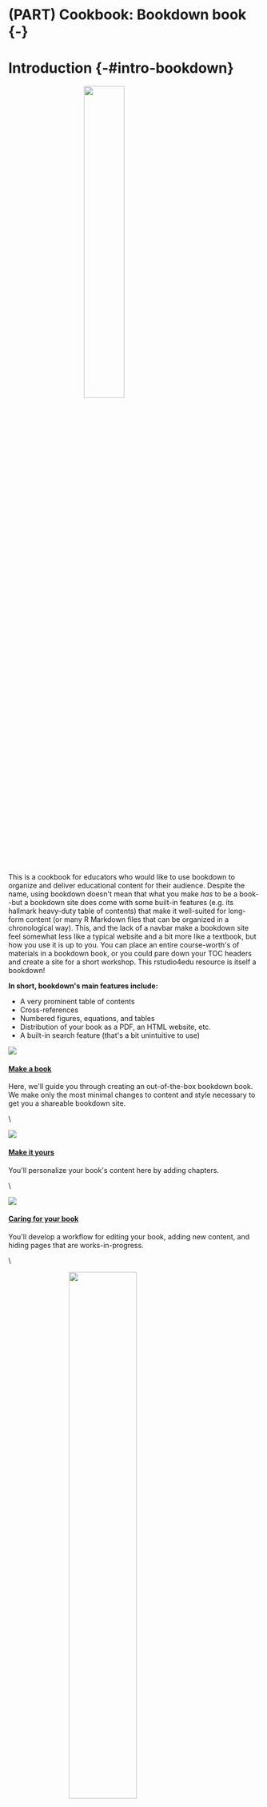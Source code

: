 # (PART) Cookbook: Bookdown book {-}



# Introduction {-#intro-bookdown}

<img src="images/illos/bookdown-base.jpg" width="40%" style="display: block; margin: auto;" />

This is a cookbook for educators who would like to use bookdown to organize and deliver educational content for their audience. Despite the name, using bookdown doesn't mean that what you make *has* to be a book--but a bookdown site does come with some built-in features (e.g. its hallmark heavy-duty table of contents) that make it well-suited for long-form content (or many R Markdown files that can be organized in a chronological way). This, and the lack of a navbar make a bookdown site feel somewhat less like a typical website and a bit more like a textbook, but how you use it is up to you. You can place an entire course-worth's of materials in a bookdown book, or you could pare down your TOC headers and create a site for a short workshop. This rstudio4edu resource is itself a bookdown! 

**In short, bookdown's main features include:**

* A very prominent table of contents
* Cross-references
* Numbered figures, equations, and tables
* Distribution of your book as a PDF, an HTML website, etc.
* A built-in search feature (that's a bit unintuitive to use)


<div class = "side-by-side no-anchor">
<div class = "side1">

<a href="#make-book" target="_blank"><img src="images/illos/bookdown-make.jpg" style="display: block; margin: auto;" /></a>

</div>
<div class = "side2">

#### [Make a book](#make-book)
Here, we'll guide you through creating an out-of-the-box bookdown book. We make only the most minimal changes to content and style necessary to get you a shareable bookdown site.

</div>
</div>

\

<div class = "side-by-side no-anchor">
<div class = "side1">

<a href="#book-yours" target="_blank"><img src="images/illos/insert.jpg" style="display: block; margin: auto;" /></a>

</div>
<div class = "side2">

#### [Make it yours](#book-yours)
You'll personalize your book's content here by adding chapters.

</div>
</div>

\

<div class = "side-by-side no-anchor">
<div class = "side1">

<a href="#book-care" target="_blank"><img src="images/illos/bookdown-care.jpg" style="display: block; margin: auto;" /></a>

</div>
<div class = "side2">

#### [Caring for your book](#book-care)
You'll develop a workflow for editing your book, adding new content, and hiding pages that are works-in-progress.

</div>
</div>

\

<div class = "side-by-side no-anchor">
<div class = "side1">

<a href="#book-dress" target="_blank"><img src="images/illos/bookdown-dressup.jpg" width="52%" style="display: block; margin: auto;" /></a>

</div>
<div class = "side2">

#### [Dress it up](#book-dress)

Here, you'll find instructions for no-fuss website customizations that leverage built-in features that *do not* rely on knowing, learning, or using CSS.

</div>
</div>

\

<div class = "side-by-side no-anchor">
<div class = "side1">

<a href="#book-fancy" target="_blank"><img src="images/illos/bookdown-fancy.jpg" width="50%" style="display: block; margin: auto;" /></a>

</div>
<div class = "side2">

#### [Make it fancier](#book-fancy)

If you want to take your customization further, we show you how to make your book look like the crème de la crème with some CSS, HTML, and (a teensy bit of) JavaScript.

</div>
</div>

## What are we making? {-}

If you have experience making basic R Markdown sites, then you can think of a bookdown as an R Markdown site with additional YAML files (there are *three*, which take care of configuration and stitching the site together) and some more rigid rules about what can start each document. 


[INSERT ANALOGY HERE FOR THE FILE TYPES]

As we build our first book, we'll want to keep in mind these elements:

* **Level 1 headers**, become new site pages/ book chapters
* **Three YAMLS**, one of which is `index.Rmd`and works as it does for RMD sites
* **.Rmd file order**, can be set manually in one of the YAMLs

Additionally, just like we did for R Markdown sites, we'll demo how to publish your bookdown site for free using GitHub Pages, so we'll also need:

* **A `docs/` folder** which will be the folder that we will use as the “boarding area” for your rendered site files to deploy on GitHub Pages.
* To **turn on GitHub Pages for your repository**.

There are certainly other options for publishing (aka deploying) a bookdown website. For an overview of other options, you may reference: https://rstudio.github.io/distill/publish_website.html.



## Pros and cons of using bookdown sites {-}

* Pros: Feels like working with a regular RMD site, once you get the hang of the YAMLS and the Level 1 headers. 

* Cons: Three YAMLs. Can't use tabsets. Your directory will be likely be filled with many `.Rmd`s, and there's no good way to organize them into subdirectories.


## Is this cookbook for you? {-}

**Pre-requisites:**

* You have a [GitHub account](https://github.com/)
* You are comfortable with the basics of using R and RStudio
* You understand how R projects work
* You understand the difference between a regular R script and an R Markdown document
* You have some familiarity working with R Markdown documents
* It is helpful, but not necessary if you have some familiarity with making regular RMD sites

**What you’ll learn:**

* How to compile multiple R Markdown files into a Bookdown site
* How to publish your Bookdown for free via GitHub Pages
* How to add basic customization using built in options
* How to take the customization even further by using HTML, CSS, and a little bit of JavaScript


## Learning resources {-}

* Bookdown examples from competition
*
* 

# Make a book {#make-book}


<img src="images/illos/bookdown-make.jpg" width="70%" style="display: block; margin: auto;" />

## tl;dr

This tl;dr is for readers who are already experienced with GitHub and want to see our “cheatsheet” version of the rest of this chapter. If you are looking for screenshots plus some hand-holding, we think you’ll benefit from reading the rest of this chapter.

**Here’s how you make an bookdown site from scratch, using a built-in site skeleton as a template:**

1. Start with an empty RStudio project linked to a remote GitHub repository that you can push/pull to from your local copy in RStudio.

1. In your project, create a simple shell for a bookdown website shell by running the following code in your R console:

    
    ```r
    bookdown:::bookdown_skeleton(getwd())
    ```

1. In your `_bookdown.yml` file, prep for publishing to GitHub Pages by changing the output directory of your book to a folder named `"docs"`.
    
    
    
1. Tell GitHub Pages to bypass using Jekyll to build your book by adding a single empty file named `.nojekyll` to your project root directory.

    
    ```r
    file.create(".nojekyll")
    ```


1. Build your book using the RStudio "Build" pane or by going to *Addins* > *Preview Book*

1. Push and commit to send your book online to GitHub- do you see your `.html` files in the `"docs"` folder?

1. Turn on GitHub Pages by going to your repository online. Click on the repository’s settings and under GitHub Pages, change the Source to be the `master branch /docs` folder.

1. Edit your book, build it, then push and commit to GitHub to publish your changes online.

1. Rinse and repeat! Every push to your `master` branch triggers the online version of your site to update.



## Getting set up

<img src="images/illos/Gears.jpg" width="20%" style="display: block; margin: auto;" />

### Packages needed

We'll use the following packages:


```r
#install.packages("bookdown")
library(bookdown)
```

### Make a project {#book-proj-first}

For your first bookdown site, we recommend starting by creating a GitHub repository online first, then making a project in RStudio. 

<!--TODO: add link to other workflow that we recommend later-->







We recommend following the tips on [Happy Git with R](https://happygitwithr.com/new-github-first.html) and starting in GitHub before switching to RStudio:

1. [**Create a new repository on GitHub**](https://happygitwithr.com/new-github-first.html#make-a-repo-on-github-2) for your work. 

    + Do *not* initialize the repo with a `.gitignore` or a `README` file (we'll add these later!).  
<br>
1. **Copy the repository URL** to your clipboard. 

    + Do this by clicking the green Clone or Download button.
    
    + Copy the HTTPS clone URL (looks like: `https://github.com/{yourname}/{yourrepo}.git`).
    
    + **Or** copy the SSH URL if you chose to set up SSH keys (looks like: `git@github.com:{yourname}/{yourrepo}.git`).  
<br> 
1. [Create a new RStudio Project via git clone](https://happygitwithr.com/new-github-first.html#new-rstudio-project-via-git-clone). **Open RStudio.** 

    + Do this by clicking *File* > *New Project* > *Version Control*> *Git*. 
    
    + Paste the copied URL. 
    
    + Be intentional about where you tell RStudio to create this new Project.  
<br>
1. **Click Create Project.**

:::tip
Follow these instructions from [Happy Git with R](https://happygitwithr.com/) to start with a new repo on [GitLab](https://happygitwithr.com/new-github-first.html#gitlab) or [Bitbucket](https://happygitwithr.com/new-github-first.html#bitbucket), instead of GitHub.
:::



### Make a book skeleton {#book-site-skeleton}

We'll start by creating the shell for a minimal bookdown website, and we'll publish this to GitHub Pages straight away. In your R console, type and run the following code:


```r
bookdown:::bookdown_skeleton(getwd())
```

:::gotcha
Note that we use ::: here (with three colons!) to generate these files.
:::

You will end up with the files in your working directory shown in Figure \@ref(fig:bookdown-dir).

Close RStudio and re-open your book by clicking on the project file (`.Rproj`). When you re-open the project, you may notice the `.Rproj` file shows up in your Git pane, which means that the file has changed. What happened? RStudio has detected that you have built a book, so a single line has been added to your `.Rproj` file:

```yaml
BuildType: Website
```

## A mini-orientation {#book-site-orientation}

Our skeleton created several out-of-the-box content files for our site, three of which contain YAML content:  

<div class="figure" style="text-align: center">
<img src="images/screenshots/bookdown-skeleton-files.jpg" alt="Book skeleton" width="500px" />
<p class="caption">(\#fig:bookdown-dir)Book skeleton</p>
</div>

1. `index.Rmd`. Any content in this file will be your bookdown site’s homepage. It will also be the initial chapter in your book, usually a preface or introductory chapter. This is also the only `.Rmd` file in the book that will begin with YAML (aka configuration) info. This file *must* be named `“index.Rmd”`.

1. `.Rmd` files starting with `"01-"`, `"02-"`, etc. These make up the other book content. By default, our book skeleton prefaces their filenames with numbers, which is what bookdown will use to order our content after `index.Rmd.` We'll eventually change these filenames (and the way we order files), but for now let's leave them as is. 

1. The other 2 YAMLs: `_bookdown.yml` and `_output.yml` contain other configuration info that we'll detail later. Highlights include that `_bookdown.yml` will be the place where we specify custom ordering of our bookdown `.Rmd`s, and `_output.yml` is where we'll link to supporting files like custom HTML and CSS. 

When we build our book, all of the `.Rmd` files will eventually be rendered as HTML files (i.e., website-ready pages). 

Nothing to do here, but good to know these things! We'll circle back to editing these files later.


## Push to GitHub {#book-push}

Let's get these website files pushed up to our remote repository on GitHub. Do the following from RStudio:

1. **Click *Git* ** in the same RStudio pane that also contains the *Environment* tab.

2. **Check the box(es)** under the "Staged" column and click *Commit*.

3. **Add a commit message** like "Creates book skeleton" and then click *Push*.

<img src="images/screenshots/bookdown-push.png" width="394" style="display: block; margin: auto;" />

## Change output directory {#book-output}

Now let's make a small change. In order to publish to GitHub pages, we'll want to send all of our rendered site files (i.e., the HTML files we'll soon have) to a folder named `docs/`. We do this by editing one of bookdown's YAML files.

* **Open `_bookdown.yml` and add `output_dir: docs`** on its own line:

    ```yaml
    book_filename: fake-book
    delete_merged_file: true
    output_dir: docs
    language:
      ui:
        chapter_name: 'Chapter '
    ```


:::gotcha
You might think that changing for the output directory to the `/docs` folder would be something that would be handled by the `_output.yml`, given its name, but confusingly, this is added to the `_bookdown.yml` instead.
:::

This step is a one-time step. It says: 
    
> "Please take all of my `.html` files that will get made when I *build*, and place them in the `docs/` folder. And if there's not a `docs/` folder, then make one." 
    
Having our HTML files live in `docs/` is necessary for using GitHub pages to make our pages go live, which we'll do soon. You do *not* need this step if you will not be publishing to GitHub Pages.


While we have `_bookdown.yml` open, let's add an additional line that will have each `.Rmd` in our book be processed independently. This is preferable, but if you think you have a use-case where this wouldn't be what you want, read up more about the alternative [here](https://bookdown.org/yihui/bookdown/new-session.html). 

* **In `_bookdown.yml`, add** `new_session: yes`.

    ```yaml
    book_filename: fake-book
    delete_merged_file: true
    output_dir: docs
    language:
      ui:
        chapter_name: 'Chapter '
    new_session: true
    ```


## Turn off Jekyll {#book-nojekyll}

This bit is only necessary if you plan to use GitHub Pages for publishing your website. We need to tell GitHub Pages to bypass using Jekyll to build your site. Jekyll works behind the scenes in GitHub Pages as a static site generator, but is not needed for R Markdown-related sites. Turning it off ensures that later down the line we won't run into problems with including formulas, equations, and folders that start with an `_` underscore, should we decide to do that. We complete this step by adding a single empty file named `.nojekyll` to your project root directory by running the following in the console:


```r
file.create(".nojekyll")
```
    
This is a hidden file, so don't worry if you don't see it in your *Files* pane after it's been created.

## Build your book {#build-book}

<a href="#build-book" target="_blank"><img src="images/pkg/build_tab.png" width="509" style="display: block; margin: auto;" /></a>

The files we have so far are enough to build our skeletal book. We "build", or render, our book each time we want to preview what our book likes like locally, and this is something you'll likely do many times over the course of making your book.

This step will render the HTML files we need and place them in a `docs/` folder. You can render your book a few different ways from either the RStudio IDE or the R console. Choose one of these for now, but we discuss other options later in @\ref(render-book).

<div class="side-by-side">
<div class= "side1">

**Option 1**: *From the R console*, you can run: 


```r
bookdown::serve_book()
```

</div>
<div class = "side2">

**Option 2**: *In the RStudio toolbar menu*, click on *Addins* > *Preview Book*

<div class="figure" style="text-align: center">
<img src="images/screenshots/bookdown-addins.png" alt="The Addins menu in RStudio" width="322" />
<p class="caption">(\#fig:unnamed-chunk-19)The Addins menu in RStudio</p>
</div>

</div>
</div>

:::rstudio-tip
Do not click on *Knit* to render your book! **[WHY?]** If you've already knit, then just clear out the `_book` folder. 
:::

<!-- or docs/ folder?-->

After running this, you should now see:

* A **`docs/` folder** in your project directory that has HTML files, among a few other files
* A **local preview of your book**, either automatically opened in a new window or in the *Viewer* tab in one of the RStudio panes.

:::tip
If at this point you somehow ended up with a folder called `_book/` in your project directory, go ahead and delete it. You don't need it. This is just bookdown's default version of the `docs/` folder, and if you have it, it just means you must have built your book before we specified `output_dir: "docs"` in `_bookdown.yml`.
:::

<!--todo: we need to tell them how to remove that dir if pushed-->


## Push to GitHub (again) {#book-push2}

Let's get these *new* website files pushed up to our remote repository on GitHub. 

* **You did render everything, right?** If you want your site to have the most recent updates you've made, then every single `.Rmd` file with a change must be rendered *right before* pushing to GitHub. We just did this in the last step, but just in case you felt inspired to make edits after seeing your book's local preview, then make sure each file with edits is rendered again. These can be done in one fell swoop, using either *Preview Book* or `bookdown::serve_book()`. 

:::gotcha
Watch out! Each time you build your book, the `docs/` folder will be overwritten with updated HTML versions of your `.Rmd`s. This means you shou NEVER EDIT FILES IN THE `docs/` FOLDER! Nothing catastrophic will happen if you do, but you will overwrite and lose all your changes the next time you build your book.
:::

* Go ahead and **stage** all your changed files, **commit**, and **push** to GitHub.

Everything should now be in your GitHub repo, but it's not yet a working bookdown site. In the next step we make the bookdown site live!

## Make a living, breathing site! {#book-living}

<img src="images/illos/book-live.jpg" width="65%" style="display: block; margin: auto;" />


It's now time to tell GitHub where to find our website-ready files:







1. **Back on GitHub, click the *Settings* tab** of your project repository.


2. **Scroll down** until you get to "GitHub Pages" and select "master branch/docs folder". (This is why we had to set up `output_dir: docs` in our `site.yml` file previously. If your file doesn't end up in the `docs/` folder, GitHub pages won't find it.)

<center>![](images/rmd_custom/githubpages.png){width=600px}</center>

\

3. **Congratulations! A url is generated**--this is your website address. You can share it, tweet it, send it to your mom--it's now live!


4. **Add this url to the repo description** so that it's easy to find. 

<center>![](images/rmd_custom/url.png){width=80%}</center>

\

Now that the bare bones of the site are up, you can go back and add more `.Rmd` content to your book anytime. Your changes will go live as soon as you build your book, followed by a push to GitHub.


## Uplevel your workflow {#book-uplevel}

We followed a "GitHub first" workflow above, but if you'll be using GitHub regularly, we recommend evolving this workflow. First, install the `usethis` package:


```r
install.packages("usethis")
```

Then load it to use it:


```r
library(usethis)
```

Now, follow the instructions from [Happy Git with R setting up a GitHub personal access token or PAT](https://happygitwithr.com/github-pat.html).

Once you have a GitHub PAT set up in your `.Renviron` file, you can stay in RStudio and use the RStudio project wizard to create a new bookdown site:

1. **Click** *File* > *New Project* > *New Directory*
1. **Scroll down and select:** *Book Project using bookdown*
1. Then use your R console to **run** this code: 

    
    ```r
    use_git()
    use_github() # you have to have a PAT setup
    ```
    
1. Then follow all of our instructions above starting at [changing the site output directory](#book-site-output).



